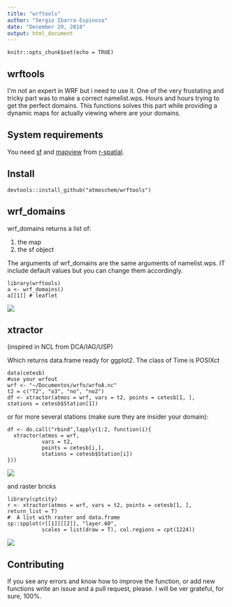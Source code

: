 ```yaml
---
title: "wrftools"
author: "Sergio Ibarra-Espinosa"
date: "December 20, 2018"
output: html_document
---
```


```{r setup, include=FALSE}
knitr::opts_chunk$set(echo = TRUE)
```

## wrftools

I'm not an expert in WRF but i need to use it. One of the very frustating and
tricky part was to make a correct namelist.wps. Hours and hours trying to
get the perfect domains. This functions solves this part while providing
a dynamic maps for actually viewing where are your domains. 

## System requirements
You need [sf](https://github.com/r-spatial/sf) and [mapview](https://github.com/r-spatial/mapview) from [r-spatial](https://github.com/r-spatial/). 


## Install
```{r eval = FALSE}
devtools::install_github("atmoschem/wrftools")
```

## wrf_domains

wrf_domains returns a list of:

1. the map
2. the sf object

The arguments of wrf_domains are the same arguments of namelist.wps.
IT include default values but you can change them accordingly.

```{r}
library(wrftools)
a <- wrf_domains()
a[[1]] # leaflet
```

![](https://i.imgur.com/7giwGp6.png)



## xtractor

(inspired in NCL from DCA/IAG/USP)

Which returns data.frame ready for ggplot2. The class of Time is POSIXct

```{r eval = FALSE}
data(cetesb)
#use your wrfout
wrf <- "~/Documentos/wrfo/wrfoA.nc"
t2 = c("T2", "o3", "no", "no2")
df <- xtractor(atmos = wrf, vars = t2, points = cetesb[1, ],
stations = cetesb$Station[1])
```

or for more several stations (make sure they are insider your domain):

```{r eval = FALSE}
df <- do.call("rbind",lapply(1:2, function(i){
  xtractor(atmos = wrf,
           vars = t2,
           points = cetesb[i,],
           stations = cetesb$Station[i])
}))
```

![](https://i.imgur.com/cXJZ1nI.png)

and raster bricks

```{r eval = FALSE}
library(cptcity)
r <- xtractor(atmos = wrf, vars = t2, points = cetesb[1, ], return_list = T)
#  A list with raster and data.frame
sp::spplot(r[[1]][[2]], "layer.60",
           scales = list(draw = T), col.regions = cpt(1224))
```

![](https://i.imgur.com/j4d5ei5.png)


## Contributing

If you see any errors and know how to improve the function, or add new functions
write an issue and a pull request, please. I will be ver grateful, for sure,
100%.

